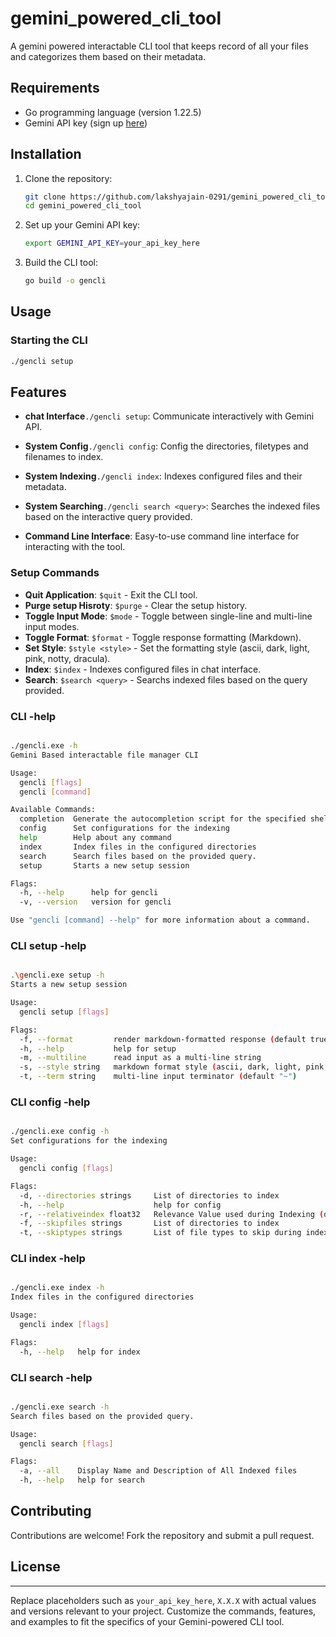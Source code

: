 # gemini_powered_cli_tool
A gemini powered interactable CLI tool that keeps record of all your files and categorizes them based on their metadata.

## Requirements

- Go programming language (version 1.22.5)
- Gemini API key (sign up [here](https://geminiapi.com))

## Installation

1. Clone the repository:
   ```bash
   git clone https://github.com/lakshyajain-0291/gemini_powered_cli_tool.git
   cd gemini_powered_cli_tool
   ```

2. Set up your Gemini API key:
   ```bash
   export GEMINI_API_KEY=your_api_key_here
   ```

3. Build the CLI tool:
   ```bash
   go build -o gencli
   ```

## Usage

### Starting the CLI

```bash
./gencli setup
```

## Features

- **chat Interface**`./gencli setup`: Communicate interactively with Gemini API.

- **System Config**`./gencli config`: Config the directories,  filetypes and filenames to index.

- **System Indexing**`./gencli index`: Indexes configured files and their metadata.

- **System Searching**`./gencli search <query>`: Searches the indexed files based on the interactive query provided.

- **Command Line Interface**: Easy-to-use command line interface for interacting with the tool.

### Setup Commands

- **Quit Application**: `$quit` -  Exit the CLI tool. 
- **Purge setup Hisroty**: `$purge` - Clear the setup history.
- **Toggle Input Mode**: `$mode` - Toggle between single-line and multi-line input modes.
- **Toggle Format**: `$format` - Toggle response formatting (Markdown).
- **Set Style**: `$style <style>` - Set the formatting style (ascii, dark, light, pink, notty, dracula).
- **Index**: `$index` - Indexes configured files in chat interface.
- **Search**: `$search <query>` - Searchs indexed files based on the query provided.

### CLI -help
```bash

./gencli.exe -h   
Gemini Based interactable file manager CLI

Usage:
  gencli [flags]
  gencli [command]

Available Commands:
  completion  Generate the autocompletion script for the specified shell
  config      Set configurations for the indexing
  help        Help about any command
  index       Index files in the configured directories
  search      Search files based on the provided query.
  setup       Starts a new setup session

Flags:
  -h, --help      help for gencli
  -v, --version   version for gencli

Use "gencli [command] --help" for more information about a command.

```

### CLI setup -help
```bash

.\gencli.exe setup -h
Starts a new setup session

Usage:
  gencli setup [flags]

Flags:
  -f, --format         render markdown-formatted response (default true)
  -h, --help           help for setup
  -m, --multiline      read input as a multi-line string
  -s, --style string   markdown format style (ascii, dark, light, pink, notty, dracula) (default "auto")
  -t, --term string    multi-line input terminator (default "~")

```

### CLI config -help
```bash

./gencli.exe config -h
Set configurations for the indexing

Usage:
  gencli config [flags]

Flags:
  -d, --directories strings     List of directories to index
  -h, --help                    help for config
  -r, --relativeindex float32   Relevance Value used during Indexing (default 0.8)        
  -f, --skipfiles strings       List of directories to index
  -t, --skiptypes strings       List of file types to skip during indexing

```

### CLI index -help
```bash

./gencli.exe index -h
Index files in the configured directories

Usage:
  gencli index [flags]

Flags:
  -h, --help   help for index

```


### CLI search -help
```bash

./gencli.exe search -h  
Search files based on the provided query.

Usage:
  gencli search [flags]

Flags:
  -a, --all    Display Name and Description of All Indexed files
  -h, --help   help for search

```
## Contributing

Contributions are welcome! Fork the repository and submit a pull request.

## License


---

Replace placeholders such as `your_api_key_here`, `X.X.X` with actual values and versions relevant to your project. Customize the commands, features, and examples to fit the specifics of your Gemini-powered CLI tool.